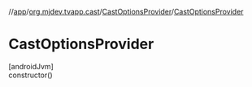 //[app](../../../index.md)/[org.mjdev.tvapp.cast](../index.md)/[CastOptionsProvider](index.md)/[CastOptionsProvider](-cast-options-provider.md)

# CastOptionsProvider

[androidJvm]\
constructor()
